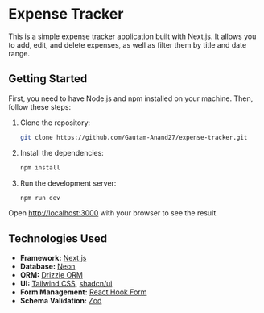 # Expense Tracker

This is a simple expense tracker application built with Next.js. It allows you to add, edit, and delete expenses, as well as filter them by title and date range.

## Getting Started

First, you need to have Node.js and npm installed on your machine. Then, follow these steps:

1.  Clone the repository:
    ```bash
    git clone https://github.com/Gautam-Anand27/expense-tracker.git
    ```
2.  Install the dependencies:
    ```bash
    npm install
    ```
3.  Run the development server:
    ```bash
    npm run dev
    ```

Open [http://localhost:3000](http://localhost:3000) with your browser to see the result.

## Technologies Used

- **Framework:** [Next.js](https://nextjs.org/)
- **Database:** [Neon](https://neon.tech/)
- **ORM:** [Drizzle ORM](https://orm.drizzle.team/)
- **UI:** [Tailwind CSS](https://tailwindcss.com/), [shadcn/ui](https://ui.shadcn.com/)
- **Form Management:** [React Hook Form](https://react-hook-form.com/)
- **Schema Validation:** [Zod](https://zod.dev/)
